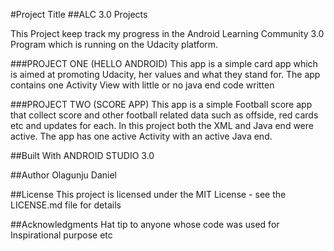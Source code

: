 
#Project Title
##ALC 3.0 Projects

This Project keep track my progress in the Android Learning Community 3.0 Program which is running on the Udacity platform.

###PROJECT ONE (HELLO ANDROID)
This app is a simple card app which is aimed at promoting Udacity, her values and what they stand for. The app contains one Activity View with little or no java end code written


###PROJECT TWO (SCORE APP)
This app is a simple Football score app that collect score and other football related data  such as offside, red cards etc and updates for each. In this project both the XML and Java end were active. 
The app has one active Activity with an active Java end.

##Built With
ANDROID STUDIO 3.0 


##Author
Olagunju Daniel


##License
This project is licensed under the MIT License - see the LICENSE.md file for details

##Acknowledgments
Hat tip to anyone whose code was used for Inspirational purpose
etc